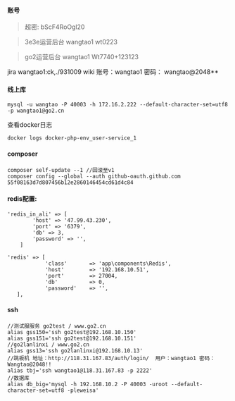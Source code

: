 #### 账号
>超密: bScF4RoOgl20

>3e3e运营后台  wangtao1 wt0223

>go2运营后台 wangtao1 Wt7740+123123

jira wangtao1:ck,./931009
wiki  账号：wangtao1  密码： wangtao@2048**

#### 线上库
	mysql -u wangtao -P 40003 -h 172.16.2.222 --default-character-set=utf8 -p wangtao1@go2.cn


查看docker日志
````
docker logs docker-php-env_user-service_1
````
#### composer 
````
composer self-update --1 //回滚至v1
composer config --global --auth github-oauth.github.com 55f08163d7d807456b12e2860146454cd61d4c84
````

#### redis配置:
````
'redis_in_ali' => [
        'host' => '47.99.43.230',
        'port' => '6379',
        'db' => 3,
        'password' => '',
    ]

'redis' => [
            'class'       => 'app\components\Redis',
            'host'        => '192.168.10.51',
            'port'        => 27004,
            'db'          => 0,
            'password'    => '',
   ],
````

#### ssh
````
//测试服服务 go2test / www.go2.cn
alias gss150='ssh go2test@192.168.10.150'
alias gss151='ssh go2test@192.168.10.151'
//go2lanlinxi / www.go2.cn
alias gss13='ssh go2lanlinxi@192.168.10.13'
//跳板机 地址：http://118.31.167.83/auth/login/  用户：wangtao1 密码：Wangtao@2048!!
alias tbj='ssh wangtao1@118.31.167.83 -p 2222'
//数据库
alias db_big='mysql -h 192.168.10.2 -P 40003 -uroot --default-character-set=utf8 -pleweisa'
````
